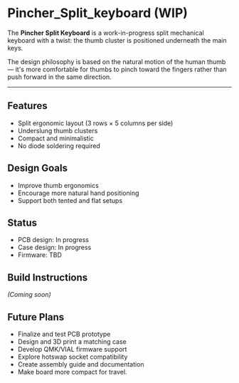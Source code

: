 # Pincher\_Split\_keyboard (WIP)

The **Pincher Split Keyboard** is a work-in-progress split mechanical keyboard with a twist: the thumb cluster is positioned underneath the main keys.

The design philosophy is based on the natural motion of the human thumb — it's more comfortable for thumbs to pinch toward the fingers rather than push forward in the same direction.

---
## Features

- Split ergonomic layout (3 rows × 5 columns per side)
- Underslung thumb clusters
- Compact and minimalistic
- No diode soldering required

## Design Goals

- Improve thumb ergonomics
- Encourage more natural hand positioning
- Support both tented and flat setups

## Status

- PCB design: In progress
- Case design: In progress
- Firmware: TBD

## Build Instructions

*(Coming soon)*

## Future Plans

- Finalize and test PCB prototype
- Design and 3D print a matching case
- Develop QMK/VIAL firmware support
- Explore hotswap socket compatibility
- Create assembly guide and documentation
- Make board more compact for travel.
